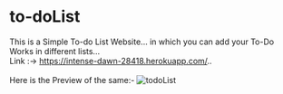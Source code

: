 # to-doList
This is a Simple To-do List Website... in which you can add your To-Do Works in different lists...
<br>
Link :-> https://intense-dawn-28418.herokuapp.com/..
<br>
<br> Here is the Preview of the same:-
![todoList](https://user-images.githubusercontent.com/67111661/150790308-a28b7f65-1353-488b-9297-bc28441c4a4d.png)
